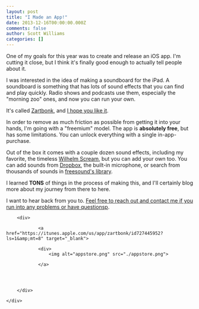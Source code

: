 ```yaml
---
layout: post
title: "I Made an App!"
date: 2013-12-16T00:00:00.000Z
comments: false
author: Scott Williams
categories: []
---
```

<div>
<div><div><div><div>
<p>One of my goals for this year was to create and release an iOS app. I'm cutting it close, but I think it's finally good enough to actually tell people about it.</p>

<p>I was interested in the idea of making a soundboard for the iPad. A soundboard is something that has lots of sound effects that you can find and play quickly. Radio shows and podcasts use them, especially the "morning zoo" ones, and now you can run your own.</p>

<p>It's called <a href="http://zartbonk.com">Zartbonk</a>, and <a href="https://itunes.apple.com/us/app/zartbonk/id727445952?ls=1&amp;mt=8">I hope you like it</a>. </p>

<p>In order to remove as much friction as possible from getting it into your hands, I'm going with a "freemium" model. The app is <strong>absolutely free</strong>, but has some limitations. You can unlock everything with a single in-app-purchase.</p>

<p>Out of the box it comes with a couple dozen sound effects, including my favorite, the timeless <a href="http://www.youtube.com/watch?v=cdbYsoEasio">Wilhelm Scream</a>, but you can add your own too. You can add sounds from <a href="https://db.tt/7Rr3UKJ">Dropbox</a>, the built-in microphone, or search from thousands of sounds in <a href="http://freesound.org/">freesound's library</a>.</p>

<p>I learned <strong>TONS</strong> of things in the process of making this, and I'll certainly blog more about my journey from there to here.</p>

<p>I want to hear back from you to. <a href="http://zartbonk.com/contact">Feel free to reach out and contact me if you run into any problems or have questionsp</a>.</p>
</div></div></div></div>
<div><div><div><div>
	<div>
	
		<div>
			
				<a href="https://itunes.apple.com/us/app/zartbonk/id727445952?ls=1&amp;mt=8" target="_blank">
			
				<div>
					<img alt="appstore.png" src="./appstore.png">
</div>
			
				</a>
			

			

		</div>
	
	</div>
</div></div></div></div>
</div>